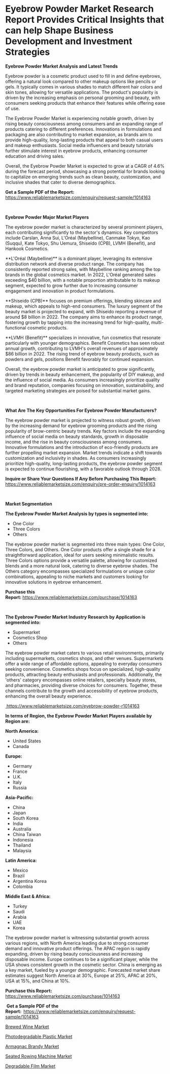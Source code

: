 <p><h1>Eyebrow Powder Market Research Report Provides Critical Insights that can help Shape Business Development and Investment Strategies</h1></p><p><strong>Eyebrow Powder Market Analysis and Latest Trends</strong></p>
<p><p>Eyebrow powder is a cosmetic product used to fill in and define eyebrows, offering a natural look compared to other makeup options like pencils or gels. It typically comes in various shades to match different hair colors and skin tones, allowing for versatile applications. The product's popularity is driven by the increasing emphasis on personal grooming and beauty, with consumers seeking products that enhance their features while offering ease of use.</p><p>The Eyebrow Powder Market is experiencing notable growth, driven by rising beauty consciousness among consumers and an expanding range of products catering to different preferences. Innovations in formulations and packaging are also contributing to market expansion, as brands aim to provide high-quality, long-lasting products that appeal to both casual users and makeup enthusiasts. Social media influencers and beauty tutorials further stimulate interest in eyebrow products, enhancing consumer education and driving sales.</p><p>Overall, the Eyebrow Powder Market is expected to grow at a CAGR of 4.6% during the forecast period, showcasing a strong potential for brands looking to capitalize on emerging trends such as clean beauty, customization, and inclusive shades that cater to diverse demographics.</p></p>
<p><strong>Get a Sample PDF of the Report:&nbsp;</strong> <a href="https://www.reliablemarketsize.com/enquiry/request-sample/1014163?utm_campaign=1991&utm_medium=2&utm_source=Github&utm_content=ia&utm_term=06032025&utm_id=eyebrow-powder">https://www.reliablemarketsize.com/enquiry/request-sample/1014163</a></p>
<p>&nbsp;</p>
<p><strong>Eyebrow Powder Major Market Players</strong></p>
<p><p>The eyebrow powder market is characterized by several prominent players, each contributing significantly to the sector's dynamics. Key competitors include Carslan, Anna Sui, L'Oréal (Maybelline), Canmake Tokyo, Kao (Suqqu), Kate Tokyo, Shu Uemura, Shiseido (CPB), LVMH (Benefit), and Hankook Cosmetics.</p><p>**L'Oréal (Maybelline)** is a dominant player, leveraging its extensive distribution network and diverse product range. The company has consistently reported strong sales, with Maybelline ranking among the top brands in the global cosmetics market. In 2022, L'Oréal generated sales exceeding $40 billion, with a notable proportion attributable to its makeup segment, expected to grow further due to increasing consumer engagement and innovation in product formulations.</p><p>**Shiseido (CPB)** focuses on premium offerings, blending skincare and makeup, which appeals to high-end consumers. The luxury segment of the beauty market is projected to expand, with Shiseido reporting a revenue of around $8 billion in 2022. The company aims to enhance its product range, fostering growth by tapping into the increasing trend for high-quality, multi-functional cosmetic products.</p><p>**LVMH (Benefit)** specializes in innovative, fun cosmetics that resonate particularly with younger demographics. Benefit Cosmetics has seen robust annual growth, contributing to LVMH's overall revenues of approximately $86 billion in 2022. The rising trend of eyebrow beauty products, such as powders and gels, positions Benefit favorably for continued expansion.</p><p>Overall, the eyebrow powder market is anticipated to grow significantly, driven by trends in beauty enhancement, the popularity of DIY makeup, and the influence of social media. As consumers increasingly prioritize quality and brand reputation, companies focusing on innovation, sustainability, and targeted marketing strategies are poised for substantial market gains.</p></p>
<p>&nbsp;</p>
<p><strong>What Are The Key Opportunities For Eyebrow Powder Manufacturers?</strong></p>
<p><p>The eyebrow powder market is projected to witness robust growth, driven by the increasing demand for eyebrow grooming products and the rising popularity of brow-centric beauty trends. Key factors include the expanding influence of social media on beauty standards, growth in disposable income, and the rise in beauty consciousness among consumers. Innovative formulations and the introduction of eco-friendly products are further propelling market expansion. Market trends indicate a shift towards customization and inclusivity in shades. As consumers increasingly prioritize high-quality, long-lasting products, the eyebrow powder segment is expected to continue flourishing, with a favorable outlook through 2028.</p></p>
<p><strong>Inquire or Share Your Questions If Any Before Purchasing This Report:</strong> <a href="https://www.reliablemarketsize.com/enquiry/pre-order-enquiry/1014163?utm_campaign=1991&utm_medium=2&utm_source=Github&utm_content=ia&utm_term=06032025&utm_id=eyebrow-powder">https://www.reliablemarketsize.com/enquiry/pre-order-enquiry/1014163</a></p>
<p>&nbsp;</p>
<p><strong>Market Segmentation</strong></p>
<p><strong>The Eyebrow Powder Market Analysis by types is segmented into:</strong></p>
<p><ul><li>One Color</li><li>Three Colors</li><li>Others</li></ul></p>
<p><p>The eyebrow powder market is segmented into three main types: One Color, Three Colors, and Others. One Color products offer a single shade for a straightforward application, ideal for users seeking minimalistic results. Three Colors options provide a versatile palette, allowing for customized blends and a more natural look, catering to diverse eyebrow shades. The Others category encompasses specialized formulations or unique color combinations, appealing to niche markets and customers looking for innovative solutions in eyebrow enhancement.</p></p>
<p><strong>Purchase this Report:&nbsp;</strong><a href="https://www.reliablemarketsize.com/purchase/1014163?utm_campaign=1991&utm_medium=2&utm_source=Github&utm_content=ia&utm_term=06032025&utm_id=eyebrow-powder">https://www.reliablemarketsize.com/purchase/1014163</a></p>
<p>&nbsp;</p>
<p><strong>The Eyebrow Powder Market Industry Research by Application is segmented into:</strong></p>
<p><ul><li>Supermarket</li><li>Cosmetics Shop</li><li>Others</li></ul></p>
<p><p>The eyebrow powder market caters to various retail environments, primarily including supermarkets, cosmetics shops, and other venues. Supermarkets offer a wide range of affordable options, appealing to everyday consumers seeking convenience. Cosmetics shops focus on specialized, high-quality products, attracting beauty enthusiasts and professionals. Additionally, the 'others' category encompasses online retailers, specialty beauty stores, and pharmacies, providing diverse choices for consumers. Together, these channels contribute to the growth and accessibility of eyebrow products, enhancing the overall beauty experience.</p></p>
<p><a href="https://www.reliablemarketsize.com/eyebrow-powder-r1014163?utm_campaign=1991&utm_medium=2&utm_source=Github&utm_content=ia&utm_term=06032025&utm_id=eyebrow-powder">&nbsp;https://www.reliablemarketsize.com/eyebrow-powder-r1014163</a></p>
<p><strong>In terms of Region, the Eyebrow Powder Market Players available by Region are:</strong></p>
<p>
    <p> <strong> North America: </strong>
        <ul>
            <li>United States</li>
            <li>Canada</li>
        </ul>
        </p> 
    <p> <strong> Europe: </strong>
        <ul>
            <li>Germany</li>
            <li>France</li>
            <li>U.K.</li>
            <li>Italy</li>
            <li>Russia</li>
        </ul>
        </p> 
    <p> <strong> Asia-Pacific: </strong>
        <ul>
            <li>China</li>
            <li>Japan</li>
            <li>South Korea</li>
            <li>India</li>
            <li>Australia</li>
            <li>China Taiwan</li>
            <li>Indonesia</li>
            <li>Thailand</li>
            <li>Malaysia</li>
        </ul>
        </p> 
    <p> <strong> Latin America: </strong>
        <ul>
            <li>Mexico</li>
            <li>Brazil</li>
            <li>Argentina Korea</li>
            <li>Colombia</li>
        </ul>
        </p> 
    <p> <strong> Middle East & Africa: </strong>
        <ul>
            <li>Turkey</li>
            <li>Saudi</li>
            <li>Arabia</li>
            <li>UAE</li>
            <li>Korea</li>
        </ul>
    </p>
    </p>
<p><p>The eyebrow powder market is witnessing substantial growth across various regions, with North America leading due to strong consumer demand and innovative product offerings. The APAC region is rapidly expanding, driven by rising beauty consciousness and increasing disposable income. Europe continues to be a significant player, while the USA shows consistent growth in the cosmetic sector. China is emerging as a key market, fueled by a younger demographic. Forecasted market share estimates suggest North America at 30%, Europe at 25%, APAC at 20%, USA at 15%, and China at 10%.</p></p>
<p><strong>Purchase this Report: </strong><a href="https://www.reliablemarketsize.com/purchase/1014163?utm_campaign=1991&utm_medium=2&utm_source=Github&utm_content=ia&utm_term=06032025&utm_id=eyebrow-powder">https://www.reliablemarketsize.com/purchase/1014163</a></p>
<p>&nbsp;<strong>Get a Sample PDF of the Report:&nbsp;&nbsp;</strong><a href="https://www.reliablemarketsize.com/enquiry/request-sample/1014163?utm_campaign=1991&utm_medium=2&utm_source=Github&utm_content=ia&utm_term=06032025&utm_id=eyebrow-powder">https://www.reliablemarketsize.com/enquiry/request-sample/1014163</a></p>
<p><strong></strong></p>
<p><p><a href="https://github.com/ranewknaller/Market-Research-Report-List-1/blob/main/brewed-wine-market.md?utm_campaign=1991&utm_medium=2&utm_source=Github&utm_content=ia&utm_term=06032025&utm_id=eyebrow-powder">Brewed Wine Market</a></p><p><a href="https://github.com/sahoolipko6f/Market-Research-Report-List-1/blob/main/photodegradable-plastic-market.md?utm_campaign=1991&utm_medium=2&utm_source=Github&utm_content=ia&utm_term=06032025&utm_id=eyebrow-powder">Photodegradable Plastic Market</a></p><p><a href="https://github.com/YashRP12/Market-Research-Report-List-7/blob/main/armagnac-brandy-market.md?utm_campaign=1991&utm_medium=2&utm_source=Github&utm_content=ia&utm_term=06032025&utm_id=eyebrow-powder">Armagnac Brandy Market</a></p><p><a href="https://github.com/iontahoehlct/Market-Research-Report-List-1/blob/main/seated-rowing-machine-market.md?utm_campaign=1991&utm_medium=2&utm_source=Github&utm_content=ia&utm_term=06032025&utm_id=eyebrow-powder">Seated Rowing Machine Market</a></p><p><a href="https://github.com/rogetspate12/Market-Research-Report-List-1/blob/main/degradable-film-market.md?utm_campaign=1991&utm_medium=2&utm_source=Github&utm_content=ia&utm_term=06032025&utm_id=eyebrow-powder">Degradable Film Market</a></p></p>